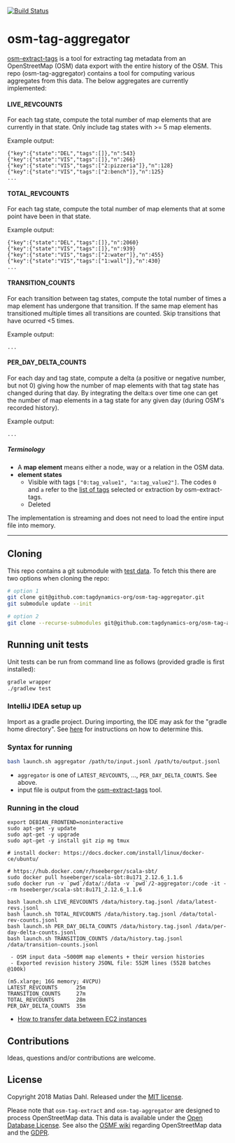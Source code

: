 [![Build Status](https://travis-ci.com/tagdynamics-org/osm-tag-aggregator.svg?branch=master)](https://travis-ci.com/tagdynamics-org/osm-tag-aggregator)

# osm-tag-aggregator

[osm-extract-tags](https://github.com/tagdynamics-org/osm-extract-tags) is a tool
for extracting tag metadata from an OpenStreetMap (OSM) data export with the entire
history of the OSM. This repo (osm-tag-aggregator) contains a tool for computing
various aggregates from this data. The below aggregates are currently implemented:

#### LIVE_REVCOUNTS

For each tag state, compute the total number of map elements that are currently in 
that state. Only include tag states with >= 5 map elements.

Example output:

```
{"key":{"state":"DEL","tags":[]},"n":543}
{"key":{"state":"VIS","tags":[]},"n":266}
{"key":{"state":"VIS","tags":["2:pizzeria"]},"n":128}
{"key":{"state":"VIS","tags":["2:bench"]},"n":125}
...
```

#### TOTAL_REVCOUNTS
For each tag state, compute the total number of map elements that at some point have 
been in that state.

Example output:

```
{"key":{"state":"DEL","tags":[]},"n":2060}
{"key":{"state":"VIS","tags":[]},"n":939}
{"key":{"state":"VIS","tags":["2:water"]},"n":455}
{"key":{"state":"VIS","tags":["1:wall"]},"n":430}
...
```

#### TRANSITION_COUNTS

For each transition between tag states, compute the total number of times a map element
has undergone that transition. If the same map element has transitioned multiple times
all transitions are counted. Skip transitions that have ocurred <5 times.

Example output:

```
...
```

#### PER_DAY_DELTA_COUNTS

For each day and tag state, compute a delta (a positive or negative number, but not 0) giving
how the number of map elements with that tag state has changed during that day. By integrating the delta:s over time one can get the number of map elements in a tag state for any given day (during OSM's recorded history).

Example output:

```
...
```

##### Terminology

 - A **map element** means either a node, way or a relation in the OSM data.
 - **element states**
    - Visible with tags `["0:tag_value1", "a:tag_value2"]`. The codes `0` and `a` refer to the [list of tags](https://github.com/tagdynamics-org/osm-extract-tags#extract-tags-from-an-osm-file) selected or extraction by osm-extract-tags.
    - Deleted

The implementation is streaming and does not need to load the entire input file into memory.


------

## Cloning

This repo contains a git submodule with [test data](https://github.com/tagdynamics-org/testdata).
To fetch this there are two options when cloning the repo:

```bash
# option 1
git clone git@github.com:tagdynamics-org/osm-tag-aggregator.git
git submodule update --init

# option 2
git clone --recurse-submodules git@github.com:tagdynamics-org/osm-tag-aggregator.git
```

## Running unit tests

Unit tests can be run from command line as follows (provided gradle is first installed):

```bash
gradle wrapper
./gradlew test
```

### IntelliJ IDEA setup up

Import as a gradle project. During importing, the IDE may ask for the "gradle home directory". See [here](https://stackoverflow.com/questions/18495474/how-to-define-gradles-home-in-idea) for instructions on how to determine this.

### Syntax for running

```bash
bash launch.sh aggregator /path/to/input.jsonl /path/to/output.jsonl
```

 - `aggregator` is one of `LATEST_REVCOUNTS`, ..., `PER_DAY_DELTA_COUNTS`. See above.
 - input file is output from the [osm-extract-tags](https://github.com/tagdynamics-org/osm-extract-tags) tool.

### Running in the cloud

```
export DEBIAN_FRONTEND=noninteractive
sudo apt-get -y update
sudo apt-get -y upgrade
sudo apt-get -y install git zip mg tmux

# install docker: https://docs.docker.com/install/linux/docker-ce/ubuntu/

# https://hub.docker.com/r/hseeberger/scala-sbt/
sudo docker pull hseeberger/scala-sbt:8u171_2.12.6_1.1.6
sudo docker run -v `pwd`/data/:/data -v `pwd`/2-aggregator:/code -it --rm hseeberger/scala-sbt:8u171_2.12.6_1.1.6

bash launch.sh LIVE_REVCOUNTS /data/history.tag.jsonl /data/latest-revs.jsonl
bash launch.sh TOTAL_REVCOUNTS /data/history.tag.jsonl /data/total-rev-counts.jsonl
bash launch.sh PER_DAY_DELTA_COUNTS /data/history.tag.jsonl /data/per-day-delta-counts.jsonl
bash launch.sh TRANSITION_COUNTS /data/history.tag.jsonl /data/transition-counts.jsonl
```

```
 - OSM input data ~5000M map elements + their version histories
 - Exported revision history JSONL file: 552M lines (5528 batches @100k)

(m5.xlarge; 16G memory; 4VCPU)
LATEST_REVCOUNTS      25m
TRANSITION_COUNTS     27m
TOTAL_REVCOUNTS       28m
PER_DAY_DELTA_COUNTS  35m
```

 - [How to transfer data between EC2 instances](http://blog.e-zest.com/how-to-do-scp-from-one-ec2-instance-to-another-ec2-instance/)

## Contributions

Ideas, questions and/or contributions are welcome.

## License

Copyright 2018 Matias Dahl. Released under the [MIT license](LICENSE.md).

Please note that `osm-tag-extract` and `osm-tag-aggregator` are designed to process OpenStreetMap data. This data is available under the [Open Database License](https://openstreetmap.org/copyright). See also the [OSMF wiki](https://wiki.openstreetmap.org/wiki/GDPR) regarding OpenStreetMap
data and the [GDPR](https://gdpr-info.eu/).

